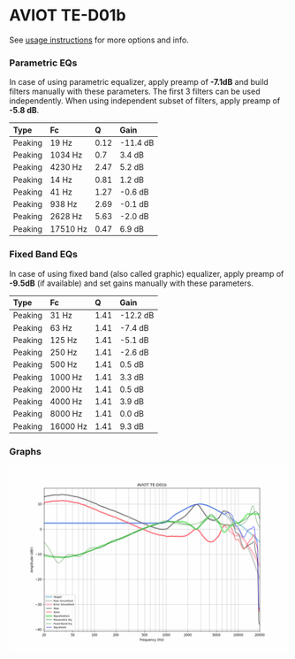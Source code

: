 # AVIOT TE-D01b
See [usage instructions](https://github.com/jaakkopasanen/AutoEq#usage) for more options and info.

### Parametric EQs
In case of using parametric equalizer, apply preamp of **-7.1dB** and build filters manually
with these parameters. The first 3 filters can be used independently.
When using independent subset of filters, apply preamp of **-5.8 dB**.

| Type    | Fc       |    Q | Gain     |
|:--------|:---------|:-----|:---------|
| Peaking | 19 Hz    | 0.12 | -11.4 dB |
| Peaking | 1034 Hz  | 0.7  | 3.4 dB   |
| Peaking | 4230 Hz  | 2.47 | 5.2 dB   |
| Peaking | 14 Hz    | 0.81 | 1.2 dB   |
| Peaking | 41 Hz    | 1.27 | -0.6 dB  |
| Peaking | 938 Hz   | 2.69 | -0.1 dB  |
| Peaking | 2628 Hz  | 5.63 | -2.0 dB  |
| Peaking | 17510 Hz | 0.47 | 6.9 dB   |

### Fixed Band EQs
In case of using fixed band (also called graphic) equalizer, apply preamp of **-9.5dB**
(if available) and set gains manually with these parameters.

| Type    | Fc       |    Q | Gain     |
|:--------|:---------|:-----|:---------|
| Peaking | 31 Hz    | 1.41 | -12.2 dB |
| Peaking | 63 Hz    | 1.41 | -7.4 dB  |
| Peaking | 125 Hz   | 1.41 | -5.1 dB  |
| Peaking | 250 Hz   | 1.41 | -2.6 dB  |
| Peaking | 500 Hz   | 1.41 | 0.5 dB   |
| Peaking | 1000 Hz  | 1.41 | 3.3 dB   |
| Peaking | 2000 Hz  | 1.41 | 0.5 dB   |
| Peaking | 4000 Hz  | 1.41 | 3.9 dB   |
| Peaking | 8000 Hz  | 1.41 | 0.0 dB   |
| Peaking | 16000 Hz | 1.41 | 9.3 dB   |

### Graphs
![](./AVIOT%20TE-D01b.png)